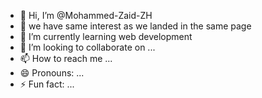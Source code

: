- 👋 Hi, I’m @Mohammed-Zaid-ZH
- 👀 we have same interest as we landed in the same page
- 🌱 I’m currently learning web development
- 💞️ I’m looking to collaborate on ...
- 📫 How to reach me ...
- 😄 Pronouns: ...
- ⚡ Fun fact: ...

<!---
Mohammed-Zaid-ZH/Mohammed-Zaid-ZH is a ✨ special ✨ repository because its `README.md` (this file) appears on your GitHub profile.
You can click the Preview link to take a look at your changes.
--->
